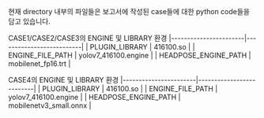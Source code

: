 현재 directory 내부의 파일들은 보고서에 작성된 case들에 대한 python code들을 담고 있습니다.

CASE1/CASE2/CASE3의 ENGINE 및 LIBRARY 환경
|-----------------------|--------------------------|
| PLUGIN_LIBRARY					| 416100.so |
| ENGINE_FILE_PATH				|	yolov7_416100.engine |
| HEADPOSE_ENGINE_PATH		|	mobilenet_fp16.trt | 

CASE4의 ENGINE 및 LIBRARY 환경
|-----------------------|--------------------------|
| PLUGIN_LIBRARY					| 416100.so | 
| ENGINE_FILE_PATH				|	yolov7_416100.engine |
| HEADPOSE_ENGINE_PATH		|	mobilenetv3_small.onnx |
